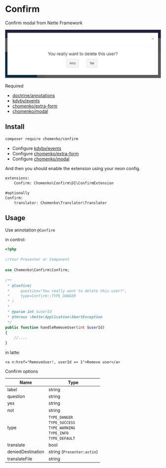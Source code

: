 # Confirm

Confirm modal from Nette Framework

![confirm](.docs/confirm.PNG)

Required
 - [doctrine/annotations](http://www.doctrine-project.org)
 - [kdyby/events](https://github.com/kdyby/events)
 - [chomenko/extra-form](https://github.com/chomenko/ExtraForm)
 - [chomenko/modal](https://github.com/chomenko/modal)


## Install


````bash
composer require chomenko/confirm
````

- Configure [kdyby/events](https://github.com/Kdyby/Events/blob/master/docs/en/index.md)
- Configure [chomenko/extra-form](https://github.com/chomenko/ExtraForm)
- Configure [chomenko/modal](https://github.com/chomenko/modal)

And then you should enable the extension using your neon config.

````neon
extensions:
	Confirm: Chomenko\Confirm\DI\ConfirmExtension

#optionally
Confirm:
	translator: Chomenko\Translator\Translator 
````

## Usage
Use annotation ``@Confirm``

in control:

````php
<?php

//Your Presenter or Component

use Chomenko\Confirm\Confirm;

/**
 * @Confirm(
 *     question="You really want to delete this user?",
 *     type=Confirm::TYPE_DANGER
 * )
 *
 * @param int $userId
 * @throws \Nette\Application\AbortException
 */
public function handleRemoveUser(int $userId)
{
	//....
}

````

in latte:

````latte
<a n:href="RemoveUser!, userId => 1">Remove user</a>
````


Confirm options

| Name              | Type                                                                                                 |
|-------------------|------------------------------------------------------------------------------------------------------|
| label             | string                                                                                               |
| question          | string                                                                                               |
| yes               | string                                                                                               |
| not               | string                                                                                               |
| type              | ``TYPE_DANGER``<br />``TYPE_SUCCESS``<br />``TYPE_WARNING``<br />``TYPE_INFO``<br />``TYPE_DEFAULT`` |
| translate         | bool                                                                                                 |
| deniedDestination | string (``Presenter:actin``)                                                                             |
| translateFile     | string                                                                                               |




